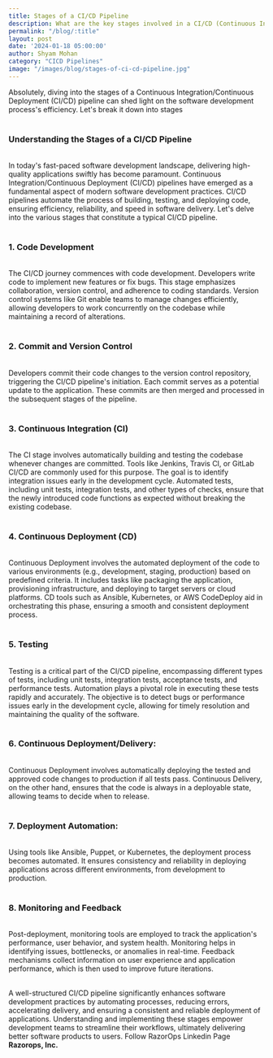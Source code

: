 ```yaml
---
title: Stages of a CI/CD Pipeline
description: What are the key stages involved in a CI/CD (Continuous Integration/Continuous Deployment) pipeline for software development?
permalink: "/blog/:title"
layout: post
date: '2024-01-18 05:00:00'
author: Shyam Mohan
category: "CICD Pipelines"
image: "/images/blog/stages-of-ci-cd-pipeline.jpg"
---
```


Absolutely, diving into the stages of a Continuous Integration/Continuous Deployment (CI/CD) pipeline can shed light on the software development process's efficiency. Let's break it down into stages
<br>
<br>

### **Understanding the Stages of a CI/CD Pipeline**
<br>
In today's fast-paced software development landscape, delivering high-quality applications swiftly has become paramount. Continuous Integration/Continuous Deployment (CI/CD) pipelines have emerged as a fundamental aspect of modern software development practices. CI/CD pipelines automate the process of building, testing, and deploying code, ensuring efficiency, reliability, and speed in software delivery. Let's delve into the various stages that constitute a typical CI/CD pipeline.
<br>
<br>

### **1. Code Development**
<br>
The CI/CD journey commences with code development. Developers write code to implement new features or fix bugs. This stage emphasizes collaboration, version control, and adherence to coding standards. Version control systems like Git enable teams to manage changes efficiently, allowing developers to work concurrently on the codebase while maintaining a record of alterations.
<br>
<br>

### **2. Commit and Version Control**
<br>
Developers commit their code changes to the version control repository, triggering the CI/CD pipeline's initiation. Each commit serves as a potential update to the application. These commits are then merged and processed in the subsequent stages of the pipeline.
<br>
<br>

### **3. Continuous Integration (CI)**
<br>
The CI stage involves automatically building and testing the codebase whenever changes are committed. Tools like Jenkins, Travis CI, or GitLab CI/CD are commonly used for this purpose. The goal is to identify integration issues early in the development cycle. Automated tests, including unit tests, integration tests, and other types of checks, ensure that the newly introduced code functions as expected without breaking the existing codebase.
<br>
<br>

### **4. Continuous Deployment (CD)**
<br>
Continuous Deployment involves the automated deployment of the code to various environments (e.g., development, staging, production) based on predefined criteria. It includes tasks like packaging the application, provisioning infrastructure, and deploying to target servers or cloud platforms. CD tools such as Ansible, Kubernetes, or AWS CodeDeploy aid in orchestrating this phase, ensuring a smooth and consistent deployment process.
<br>
<br>

### **5. Testing**
<br>
Testing is a critical part of the CI/CD pipeline, encompassing different types of tests, including unit tests, integration tests, acceptance tests, and performance tests. Automation plays a pivotal role in executing these tests rapidly and accurately. The objective is to detect bugs or performance issues early in the development cycle, allowing for timely resolution and maintaining the quality of the software.
<br>
<br>

### **6. Continuous Deployment/Delivery:**
<br>
Continuous Deployment involves automatically deploying the tested and approved code changes to production if all tests pass. Continuous Delivery, on the other hand, ensures that the code is always in a deployable state, allowing teams to decide when to release.
<br>
<br>

### **7. Deployment Automation:**
<br>
Using tools like Ansible, Puppet, or Kubernetes, the deployment process becomes automated. It ensures consistency and reliability in deploying applications across different environments, from development to production.
<br>
<br>

### **8. Monitoring and Feedback**
<br>
Post-deployment, monitoring tools are employed to track the application's performance, user behavior, and system health. Monitoring helps in identifying issues, bottlenecks, or anomalies in real-time. Feedback mechanisms collect information on user experience and application performance, which is then used to improve future iterations.
<br>
<br>

A well-structured CI/CD pipeline significantly enhances software development practices by automating processes, reducing errors, accelerating delivery, and ensuring a consistent and reliable deployment of applications. Understanding and implementing these stages empower development teams to streamline their workflows, ultimately delivering better software products to users. Follow RazorOps Linkedin Page <a href="https://www.linkedin.com/company/razorops/" target=_blank style="text-decoration: none"> <b>Razorops, Inc.</b></a>